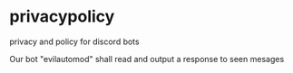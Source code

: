# privacypolicy
privacy and policy for discord bots

Our bot "evilautomod" shall read and output a response to seen mesages
